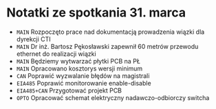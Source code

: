 # Notatki ze spotkania 31. marca
* `MAIN` Rozpoczęto prace nad dokumentacją prowadzenia wiązki dla dyrekcji CTI
* `MAIN` Dr inż. Bartosz Pękosławski zapewnił 60 metrów przewodu ethernet do realizacji wiązki
* `MAIN` Będziemy wytwarzać płytki PCB na PŁ
* `MAIN` Opracowano kosztorys wersji minimum
* `CAN` Poprawić wyzwalanie błędów na magistrali
* `EIA485` Poprawić monitorowanie enable-disable
* `EIA485+CAN` Przygotować projekt PCB
* `OPTO` Opracować schemat elektryczny nadawczo-odbiorczy switcha
